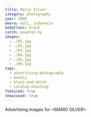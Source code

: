 ```yaml
---
title: Mario Silver
category: photography
year: 2008
where: bali, indonesia
bodyClass: black
catch: powered by
images:
  - ./01.jpg
  - ./02.jpg
  - ./03.jpg
  - ./04.jpg
  - ./05.jpg
  - ./06.jpg
tags:
  - advertising-photography
  - beauty
  - black-and-white
  - catalog-shooting
featured: true
showcased: true
---
```


Advertising images for &lt;MARIO SILVER&gt;
